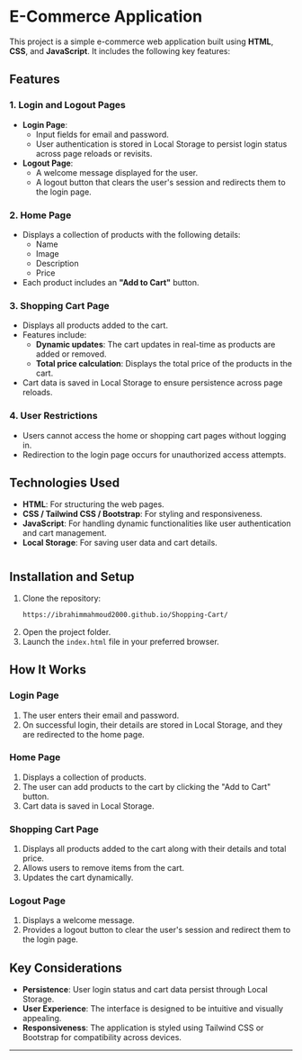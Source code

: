 # E-Commerce Application

This project is a simple e-commerce web application built using **HTML**, **CSS**, and **JavaScript**. It includes the following key features:

## Features

### 1. Login and Logout Pages
- **Login Page**:
  - Input fields for email and password.
  - User authentication is stored in Local Storage to persist login status across page reloads or revisits.
- **Logout Page**:
  - A welcome message displayed for the user.
  - A logout button that clears the user's session and redirects them to the login page.

### 2. Home Page
- Displays a collection of products with the following details:
  - Name
  - Image
  - Description
  - Price
- Each product includes an **"Add to Cart"** button.

### 3. Shopping Cart Page
- Displays all products added to the cart.
- Features include:
  - **Dynamic updates**: The cart updates in real-time as products are added or removed.
  - **Total price calculation**: Displays the total price of the products in the cart.
- Cart data is saved in Local Storage to ensure persistence across page reloads.

### 4. User Restrictions
- Users cannot access the home or shopping cart pages without logging in.
- Redirection to the login page occurs for unauthorized access attempts.

## Technologies Used
- **HTML**: For structuring the web pages.
- **CSS / Tailwind CSS / Bootstrap**: For styling and responsiveness.
- **JavaScript**: For handling dynamic functionalities like user authentication and cart management.
- **Local Storage**: For saving user data and cart details.

#

## Installation and Setup
1. Clone the repository:
   ```bash
   https://ibrahimmahmoud2000.github.io/Shopping-Cart/
   ```
2. Open the project folder.
3. Launch the `index.html` file in your preferred browser.

## How It Works

### Login Page
1. The user enters their email and password.
2. On successful login, their details are stored in Local Storage, and they are redirected to the home page.

### Home Page
1. Displays a collection of products.
2. The user can add products to the cart by clicking the "Add to Cart" button.
3. Cart data is saved in Local Storage.

### Shopping Cart Page
1. Displays all products added to the cart along with their details and total price.
2. Allows users to remove items from the cart.
3. Updates the cart dynamically.

### Logout Page
1. Displays a welcome message.
2. Provides a logout button to clear the user's session and redirect them to the login page.

## Key Considerations
- **Persistence**: User login status and cart data persist through Local Storage.
- **User Experience**: The interface is designed to be intuitive and visually appealing.
- **Responsiveness**: The application is styled using Tailwind CSS or Bootstrap for compatibility across devices.

---

